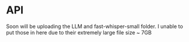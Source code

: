 # API

  Soon will be uploading the LLM and fast-whisper-small folder. I unable to put those in here due to their extremely large file size ~ 7GB
